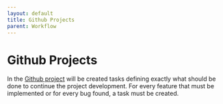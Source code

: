```yaml
---
layout: default
title: Github Projects 
parent: Workflow 
---
```


# Github Projects

In the [Github project](https://github.com/users/rcabezas29/projects/1) will be created tasks defining exactly
what should be done to continue the project development. For every feature that must be implemented or for every bug found,
a task must be created.

